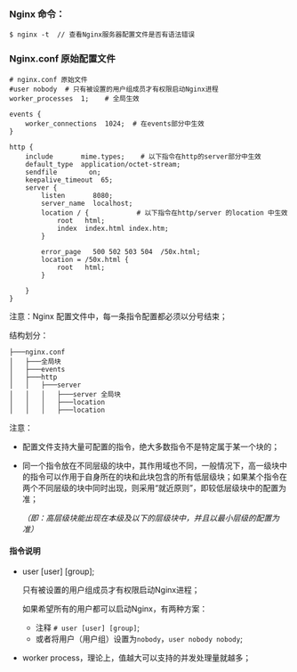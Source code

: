 ### Nginx 命令：

```shell
$ nginx -t  // 查看Nginx服务器配置文件是否有语法错误
```



### Nginx.conf  原始配置文件

```shell
# nginx.conf 原始文件
#user nobody  # 只有被设置的用户组成员才有权限启动Nginx进程 
worker_processes  1;    # 全局生效

events {
    worker_connections  1024;  # 在events部分中生效
}

http {
    include       mime.types;    # 以下指令在http的server部分中生效
    default_type  application/octet-stream;
    sendfile        on;
    keepalive_timeout  65;
    server {
        listen       8080;
        server_name  localhost;
        location / {            # 以下指令在http/server 的location 中生效 
            root   html;
            index  index.html index.htm;
        }

        error_page   500 502 503 504  /50x.html;
        location = /50x.html {
            root   html;
        }

    }
}
```

注意：Nginx 配置文件中，每一条指令配置都必须以分号结束；

结构划分：

```
├───nginx.conf
│   ├───全局块
│   ├───events
│   ├───http
│   │   ├───server
│   │   │   ├───server 全局块
│   │   │   ├───location
│   │   │   ├───location
```

注意：

- 配置文件支持大量可配置的指令，绝大多数指令不是特定属于某一个块的；

- 同一个指令放在不同层级的块中，其作用域也不同，一般情况下，高一级块中的指令可以作用于自身所在的块和此块包含的所有低层级块；如果某个指令在两个不同层级的块中同时出现，则采用“就近原则”，即较低层级块中的配置为准；

  *（即：高层级块能出现在本级及以下的层级块中，并且以最小层级的配置为准）*

#### 指令说明

- user  [user] [group];

  只有被设置的用户组成员才有权限启动Nginx进程；

  如果希望所有的用户都可以启动Nginx，有两种方案：

  - 注释 `# user [user] [group]`;
  - 或者将用户（用户组）设置为`nobody`，`user nobody nobody`;

- worker process，理论上，值越大可以支持的并发处理量就越多；